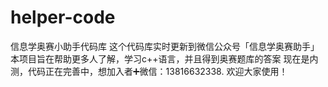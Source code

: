 # helper-code
信息学奥赛小助手代码库
这个代码库实时更新到微信公众号「信息学奥赛助手」
本项目旨在帮助更多人了解，学习c++语言，并且得到奥赛题库的答案
现在是内测，代码正在完善中，想加入者➕微信：13816632338.
欢迎大家使用！
